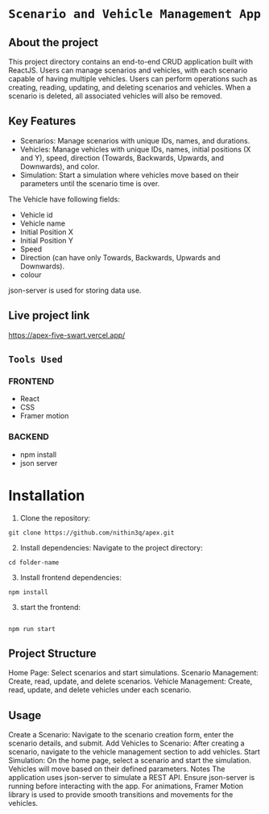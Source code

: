 # `Scenario and Vehicle Management App`

## About the project

This project directory contains an end-to-end CRUD application built with ReactJS. Users can manage scenarios and vehicles, with each scenario capable of having multiple vehicles. Users can perform operations such as creating, reading, updating, and deleting scenarios and vehicles.
When a scenario is deleted, all associated vehicles will also be removed.

## Key Features
- Scenarios: Manage scenarios with unique IDs, names, and durations.
- Vehicles: Manage vehicles with unique IDs, names, initial positions (X and Y), speed, direction (Towards, Backwards, Upwards, and Downwards), and color.
- Simulation: Start a simulation where vehicles move based on their parameters until the scenario time is over.

The Vehicle have following fields:
- Vehicle id
- Vehicle name
- Initial Position X
- Initial Position Y
- Speed 
- Direction (can have only Towards, Backwards, Upwards and Downwards).
- colour

json-server is used for storing data use.


## Live project link

https://apex-five-swart.vercel.app/

## `Tools Used`

### FRONTEND
- React
- CSS
- Framer motion
### BACKEND
- npm install
- json server

# Installation
1. Clone the repository:

```
git clone https://github.com/nithin3q/apex.git
```

2. Install dependencies:
Navigate to the project directory:
```
cd folder-name
```

3. Install frontend dependencies:

```
npm install
```
3. start the frontend:
```

npm run start
```
## Project Structure
Home Page: Select scenarios and start simulations.
Scenario Management: Create, read, update, and delete scenarios.
Vehicle Management: Create, read, update, and delete vehicles under each scenario.
## Usage
Create a Scenario: Navigate to the scenario creation form, enter the scenario details, and submit.
Add Vehicles to Scenario: After creating a scenario, navigate to the vehicle management section to add vehicles.
Start Simulation: On the home page, select a scenario and start the simulation. Vehicles will move based on their defined parameters.
Notes
The application uses json-server to simulate a REST API. Ensure json-server is running before interacting with the app.
For animations, Framer Motion library is used to provide smooth transitions and movements for the vehicles.
